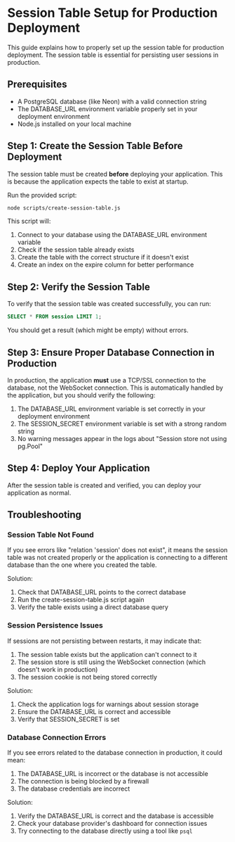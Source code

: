# Session Table Setup for Production Deployment

This guide explains how to properly set up the session table for production deployment. The session table is essential for persisting user sessions in production.

## Prerequisites

- A PostgreSQL database (like Neon) with a valid connection string
- The DATABASE_URL environment variable properly set in your deployment environment
- Node.js installed on your local machine

## Step 1: Create the Session Table Before Deployment

The session table must be created **before** deploying your application. This is because the application expects the table to exist at startup.

Run the provided script:

```bash
node scripts/create-session-table.js
```

This script will:
1. Connect to your database using the DATABASE_URL environment variable
2. Check if the session table already exists
3. Create the table with the correct structure if it doesn't exist
4. Create an index on the expire column for better performance

## Step 2: Verify the Session Table

To verify that the session table was created successfully, you can run:

```sql
SELECT * FROM session LIMIT 1;
```

You should get a result (which might be empty) without errors.

## Step 3: Ensure Proper Database Connection in Production

In production, the application **must** use a TCP/SSL connection to the database, not the WebSocket connection. This is automatically handled by the application, but you should verify the following:

1. The DATABASE_URL environment variable is set correctly in your deployment environment
2. The SESSION_SECRET environment variable is set with a strong random string
3. No warning messages appear in the logs about "Session store not using pg.Pool"

## Step 4: Deploy Your Application

After the session table is created and verified, you can deploy your application as normal.

## Troubleshooting

### Session Table Not Found

If you see errors like "relation 'session' does not exist", it means the session table was not created properly or the application is connecting to a different database than the one where you created the table.

Solution:
1. Check that DATABASE_URL points to the correct database
2. Run the create-session-table.js script again
3. Verify the table exists using a direct database query

### Session Persistence Issues

If sessions are not persisting between restarts, it may indicate that:

1. The session table exists but the application can't connect to it
2. The session store is still using the WebSocket connection (which doesn't work in production)
3. The session cookie is not being stored correctly

Solution:
1. Check the application logs for warnings about session storage
2. Ensure the DATABASE_URL is correct and accessible
3. Verify that SESSION_SECRET is set

### Database Connection Errors

If you see errors related to the database connection in production, it could mean:

1. The DATABASE_URL is incorrect or the database is not accessible
2. The connection is being blocked by a firewall
3. The database credentials are incorrect

Solution:
1. Verify the DATABASE_URL is correct and the database is accessible
2. Check your database provider's dashboard for connection issues
3. Try connecting to the database directly using a tool like `psql`
